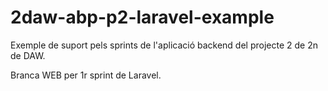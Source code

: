 # 2daw-abp-p2-laravel-example
 Exemple de suport pels sprints de l'aplicació backend del projecte 2 de 2n de DAW.

 Branca WEB per 1r sprint de Laravel.